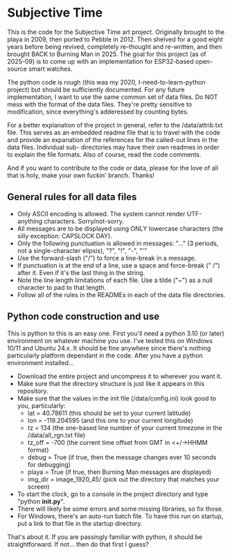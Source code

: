 # Subjective Time

This is the code for the Subjective Time art project.  Originally brought to the playa in 2009, then ported to Pebble in 2012.  Then
shelved for a good eight years before being revived, completely re-thought and re-written, and then brought BACK to Burning Man in
2025.  The goal for this project (as of 2025-09) is to come up with an implementation for ESP32-based open-source smart watches.

The python code is rough (this was my 2020, I-need-to-learn-python project) but should be sufficiently documented.  For any future
implementation, I want to use the same common set of data files.  Do NOT mess with the format of the data files.  They're pretty
sensitive to modification, since everything's adderessed by counting bytes.

For a better explanation of the project in general, refer to the /data/attrib.txt file.  This serves as an embedded readme file that
is to travel with the code and provide an expanation of the references for the called-out lines in the data files.  Individual sub-
directories may have their own readmes in order to explain the file formats.  Also of course, read the code comments.

And if you want to contribute to the code or data, please for the love of all that is holy, make your own fuckin' branch.  Thanks!

## General rules for all data files

- Only ASCII encoding is allowed.  The system cannot render UTF-anything characters.  Sorry/not-sorry.
- All messages are to be displayed using ONLY lowercase characters (the silly exception: CAPSLOCK DAY).
- Only the following punctuation is allowed in messages: "..." (3 periods, not a single-character elipsis), "?", "!", "-", "'"
- Use the forward-slash ("/") to force a line-break in a message.
- If punctuation is at the end of a line, use a space and force-break (" /") after it.  Even if it's the last thing in the string.
- Note the line length limitations of each file.  Use a tilde ("~") as a null character to pad to that length.
- Follow all of the rules in the READMEs in each of the data file directories.

## Python code construction and use

This is python to this is an easy one.  First you'll need a python 3.10 (or later) environment on whatever machine you use.  I've
tested this on Windows 10/11 and Ubuntu 24.x.  It should be fine anywhere since there's nothing particularly platform dependant
in the code.  After you have a python environment installed...

- Download the entire project and uncompress it to wherever you want it.
- Make sure that the directory structure is just like it appears in this repository.
- Make sure that the values in the init file (/data/config.ini) look good to you, particularly:
  - lat = 40.78611 (this should be set to your current latitude)
  - lon = -119.204595 (and this one to your current longitude)
  - tz = 134 (the one-based line number of your current timezone in the /data/all_rgn.txt file)
  - tz_off = -700 (the current time offset from GMT in <+/->HHMM format)
  - debug = True (if true, then the message changes ever 10 seconds for debugging)
  - playa = True (if true, then Burning Man messages are displayed)
  - img_dir = image_1920_45/ (pick out the directory that matches your screen)
- To start the clock, go to a console in the project directory and type "python __init.py__".
- There will likely be some errors and some missing libraries, so fix those.
- For Windows, there's an auto-run batch file.  To have this run on startup, put a link to that file in the startup directory.

That's about it.  If you are passingly familiar with python, it should be straightforward.  If not... then do that first I guess?
